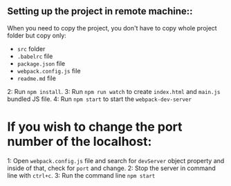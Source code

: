 ## Setting up the project in remote machine::

When you need to copy the project, you don't have to copy whole project folder but copy only:
- `src` folder
- `.babelrc` file
- `package.json` file
- `webpack.config.js` file
- `readme.md` file

2: Run `npm install`.
3: Run `npm run watch` to create `index.html` and `main.js` bundled JS file.
4: Run `npm start` to start the `webpack-dev-server`
</ol>

If you wish to change the port number of the localhost:
=======================================================
1: Open `webpack.config.js` file and search for `devServer` object property and inside of that, check for `port` and change.
2: Stop the server in command line with `ctrl+c`.
3: Run the command line `npm start`
